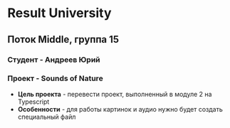 # Result University

## Поток Middle, группа 15

### Студент - Андреев Юрий

### Проект - Sounds of Nature

* **Цель проекта** - перевести проект, выполненный в модуле 2 на Typescript
* **Особенности** - для работы картинок и аудио нужно будет создать специальный файл
